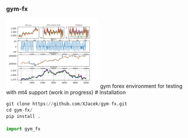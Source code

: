 
### gym-fx
<img src="doc/report.png" width="50%">
gym forex environment for testing with mt4 support (work in progress)
# Installation

```python
git clone https://github.com/XJacek/gym-fx.git
cd gym-fx/
pip install .

import gym_fx
```
